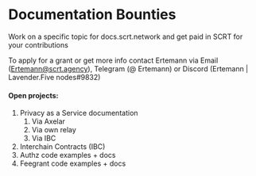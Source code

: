 # Documentation Bounties

Work on a specific topic for docs.scrt.network and get paid in SCRT for your contributions

To apply for a grant or get more info contact Ertemann via Email (Ertemann@scrt.agency), Telegram (@ Ertemann) or Discord (Ertemann | Lavender.Five nodes#9832)

#### Open projects:

1. Privacy as a Service documentation
   1. Via Axelar
   2. Via own relay
   3. Via IBC
2. Interchain Contracts (IBC)
3. Authz code examples + docs
4. Feegrant code examples + docs
